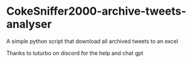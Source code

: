 # CokeSniffer2000-archive-tweets-analyser
A simple python script that download all archived tweets to an excel

Thanks to tuturbo on discord for the help and chat gpt 
